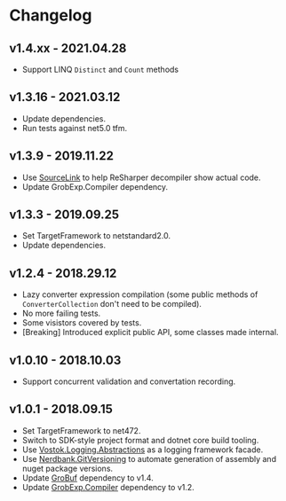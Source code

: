# Changelog

## v1.4.xx - 2021.04.28
- Support LINQ `Distinct` and `Count` methods

## v1.3.16 - 2021.03.12
- Update dependencies.
- Run tests against net5.0 tfm.

## v1.3.9 - 2019.11.22
- Use [SourceLink](https://github.com/dotnet/sourcelink) to help ReSharper decompiler show actual code.
- Update GrobExp.Compiler dependency.

## v1.3.3 - 2019.09.25
- Set TargetFramework to netstandard2.0.
- Update dependencies.

## v1.2.4 - 2018.29.12
- Lazy converter expression compilation (some public methods of `ConverterCollection` don't need to be compiled).
- No more failing tests.
- Some visistors covered by tests.
- [Breaking] Introduced explicit public API, some classes made internal.

## v1.0.10 - 2018.10.03
- Support concurrent validation and convertation recording.

## v1.0.1 - 2018.09.15
- Set TargetFramework to net472.
- Switch to SDK-style project format and dotnet core build tooling.
- Use [Vostok.Logging.Abstractions](https://github.com/vostok/logging.abstractions) as a logging framework facade.
- Use [Nerdbank.GitVersioning](https://github.com/AArnott/Nerdbank.GitVersioning) to automate generation of assembly 
  and nuget package versions.
- Update [GroBuf](https://github.com/skbkontur/GroBuf) dependency to v1.4.
- Update [GrobExp.Compiler](https://github.com/skbkontur/GrobExp.Compiler) dependency to v1.2.
